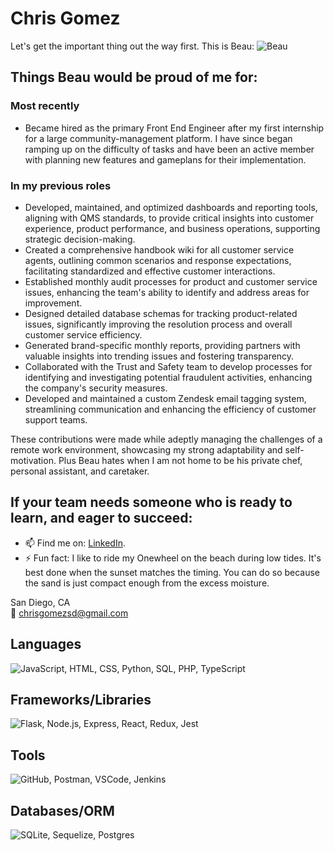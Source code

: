 # Chris Gomez

Let's get the important thing out the way first. This is Beau:
![Beau](https://bigdogenergy.github.io/img/BeauLake.jpg)

## Things Beau would be proud of me for:

### Most recently
- Became hired as the primary Front End Engineer after my first internship for a large community-management platform. I have since began ramping up on the difficulty of tasks and have been an active member with planning new features and gameplans for their implementation.

### In my previous roles
- Developed, maintained, and optimized dashboards and reporting tools, aligning with QMS standards, to provide critical insights into customer experience, product performance, and business operations, supporting strategic decision-making.
- Created a comprehensive handbook wiki for all customer service agents, outlining common scenarios and response expectations, facilitating standardized and effective customer interactions.
- Established monthly audit processes for product and customer service issues, enhancing the team's ability to identify and address areas for improvement.
- Designed detailed database schemas for tracking product-related issues, significantly improving the resolution process and overall customer service efficiency.
- Generated brand-specific monthly reports, providing partners with valuable insights into trending issues and fostering transparency.
- Collaborated with the Trust and Safety team to develop processes for identifying and investigating potential fraudulent activities, enhancing the company's security measures.
- Developed and maintained a custom Zendesk email tagging system, streamlining communication and enhancing the efficiency of customer support teams.

These contributions were made while adeptly managing the challenges of a remote work environment, showcasing my strong adaptability and self-motivation. Plus Beau hates when I am not home to be his private chef, personal assistant, and caretaker.


## If your team needs someone who is ready to learn, and eager to succeed:
- 📫 Find me on: [LinkedIn](https://www.linkedin.com/in/chris-gomez-714508158/).
- ⚡ Fun fact: I like to ride my Onewheel on the beach during low tides. It's best done when the sunset matches the timing. You can do so because the sand is just compact enough from the excess moisture.

San Diego, CA  
📧 chrisgomezsd@gmail.com

## Languages
![JavaScript, HTML, CSS, Python, SQL, PHP, TypeScript](https://skillicons.dev/icons?i=js,html,css,py,sql,php,ts)

## Frameworks/Libraries
![Flask, Node.js, Express, React, Redux, Jest](https://skillicons.dev/icons?i=flask,nodejs,express,react,redux,jest)

## Tools
![GitHub, Postman, VSCode, Jenkins](https://skillicons.dev/icons?i=github,postman,vscode,jenkins)

## Databases/ORM
![SQLite, Sequelize, Postgres](https://skillicons.dev/icons?i=sqlite,sequelize,postgres)
